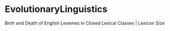 # EvolutionaryLinguistics
Birth and Death of English Lexemes in Closed Lexical Classes | Lexicon Size
